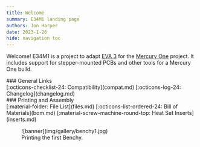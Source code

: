 ```yaml
---
title: Welcome
summary: E34M1 landing page
authors: Jon Harper
date: 2023-1-26
hide: navigation toc
---
```


Welcome! E34M1 is a project to adapt [EVA 3][eva3] for the [Mercury One][merc1] project. It includes support for stepper-mounted PCBs and other tools for a Mercury One build.

<div markdown class="jh-grid-container jh-grid-2">
<div markdown class="jh-card">
### General Links

<div markdown class="jh-grid-container jh-grid-1 jh-link-grid">
[:octicons-checklist-24: Compatibility](compat.md)
[:octicons-log-24: Changelog](changelog.md)
</div>
</div>
<div markdown class="jh-card">
### Printing and Assembly 

<div markdown class="jh-grid-container jh-grid-1 jh-link-grid">
[:material-folder: File List](files.md)
[:octicons-list-ordered-24: Bill of Materials](bom.md)
[:material-screw-machine-round-top: Heat Set Inserts](inserts.md)
</div>
</div>
</div>

<figure markdown>
![banner](img/gallery/benchy1.jpg)
    <figcaption markdown>
    Printing the first Benchy.
    </figcaption>
</figure>

[eva3]: https://main.eva-3d.page/
[merc1]: https://docs.zerog.one/